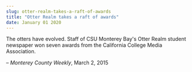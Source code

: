 ```yaml
---
slug: otter-realm-takes-a-raft-of-awards
title: "Otter Realm takes a raft of awards"
date: January 01 2020
---
```


 
<p>
  The otters have evolved. Staff of CSU Monterey Bay's Otter Realm student
  newspaper won seven awards from the California College Media Association.
</p>
<p>– <em>Monterey County Weekly</em>, March 2, 2015</p>
 
